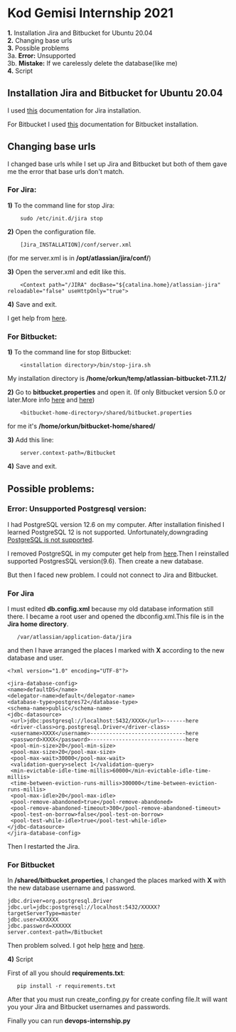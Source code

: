 # Kod Gemisi Internship 2021



**1.** Installation Jira and Bitbucket for Ubuntu 20.04<br>
**2.** Changing base urls<br>
**3.** Possible problems<br>
3a. **Error:** Unsupported<br>
3b. **Mistake:** If we carelessly delete the database(like me)<br>
**4.** Script<br>




## Installation Jira and Bitbucket for Ubuntu 20.04

I used [this](https://confluence.atlassian.com/adminjiraserver/installing-jira-applications-on-linux-938846841.html) documentation for Jira installation.

For Bitbucket I used [this](https://confluence.atlassian.com/bitbucketserver/install-bitbucket-server-on-linux-868976991.html) documentation for Bitbucket
installation.

## Changing base urls

I changed base urls while I set up Jira and Bitbucket but both of them gave me the error that base urls don't match.

### For Jira:

**1)** To the command line for stop Jira:
````
    sudo /etc/init.d/jira stop
````

**2)** Open the configuration file.
````
    [Jira_INSTALLATION]/conf/server.xml
````
(for me server.xml is in **/opt/atlassian/jira/conf/**)

**3)** Open the server.xml and edit **<Context>** like this.
    
````
    <Context path="/JIRA" docBase="${catalina.home}/atlassian-jira" reloadable="false" useHttpOnly="true">
````
**4)** Save and exit.

I get help from [here](https://confluence.atlassian.com/adminjiraserver/configuring-the-base-url-938847830.html).

### For Bitbucket:

**1)** To the command line for stop Bitbucket:
````
    <installation directory>/bin/stop-jira.sh
````
My installation directory is **/home/orkun/temp/atlassian-bitbucket-7.11.2/**

**2)** Go to **bitbucket.properties** and open it.
(If only Bitbucket version 5.0 or later.More info [here](https://confluence.atlassian.com/kb/proxying-atlassian-server-applications-with-apache-http-server-mod_proxy_http-806032611.html) and [here](https://confluence.atlassian.com/bitbucketserver/change-bitbucket-s-context-path-776640153.html))
````
    <bitbucket-home-directory>/shared/bitbucket.properties
````
for me it's **/home/orkun/bitbucket-home/shared/**


**3)** Add this line:
````
    server.context-path=/Bitbucket
````

**4)** Save and exit.

## Possible problems:

### Error: Unsupported Postgresql version:

I had PostgreSQL version 12.6 on my computer. After installation finished I learned
PostgreSQL 12 is not supported. Unfortunately,downgrading [PostgreSQL is not supported](https://dba.stackexchange.com/questions/224991/downgrading-postgresql-10-to-9-4).

I removed PostgreSQL in my computer get help from [here](https://askubuntu.com/questions/32730/how-to-remove-postgres-from-my-installation).Then I reinstalled supported PostgresSQL version(9.6). Then create a new database.

But then I faced new problem. I could not connect to Jira and Bitbucket.

### For Jira
I must edited **db.config.xml** because my old database information still there. I became a root user and opened the dbconfig.xml.This file is in the **Jira home directory**.
````
   /var/atlassian/application-data/jira
````
and then I have arranged the places I marked with **X** according to the new database and user.
````
<?xml version="1.0" encoding="UTF-8"?>

<jira-database-config>
<name>defaultDS</name>
<delegator-name>default</delegator-name>
<database-type>postgres72</database-type>
<schema-name>public</schema-name>
<jdbc-datasource>
 <url>jdbc:postgresql://localhost:5432/XXXX</url>-------here
 <driver-class>org.postgresql.Driver</driver-class>
 <username>XXXX</username>------------------------------here
 <password>XXXX</password>------------------------------here
 <pool-min-size>20</pool-min-size>
 <pool-max-size>20</pool-max-size>
 <pool-max-wait>30000</pool-max-wait>
 <validation-query>select 1</validation-query>
 <min-evictable-idle-time-millis>60000</min-evictable-idle-time-millis>
 <time-between-eviction-runs-millis>300000</time-between-eviction-runs-millis>
 <pool-max-idle>20</pool-max-idle>
 <pool-remove-abandoned>true</pool-remove-abandoned>
 <pool-remove-abandoned-timeout>300</pool-remove-abandoned-timeout>
 <pool-test-on-borrow>false</pool-test-on-borrow>
 <pool-test-while-idle>true</pool-test-while-idle>
</jdbc-datasource>
</jira-database-config>

````
Then I restarted the Jira.

### For Bitbucket

In **<bitbucket-home-directory>/shared/bitbucket.properties**,
I changed the places marked with **X** with the new database username and password.
````
jdbc.driver=org.postgresql.Driver
jdbc.url=jdbc:postgresql://localhost:5432/XXXXX?targetServerType=master
jdbc.user=XXXXXX
jdbc.password=XXXXXX
server.context-path=/Bitbucket

````
Then problem solved.
I got help [here](https://confluence.atlassian.com/adminjiraserver073/connecting-jira-applications-to-postgresql-861253040.html) and [here](https://confluence.atlassian.com/adminjiraserver073/jira-application-home-directory-861253888.html).

**4)** Script

First of all you should **requirements.txt**:

````
   pip install -r requirements.txt
````
After that you must run create_confing.py for create confing file.It will want
you your Jira and Bitbucket usernames and passwords.

Finally you can run **devops-internship.py**
